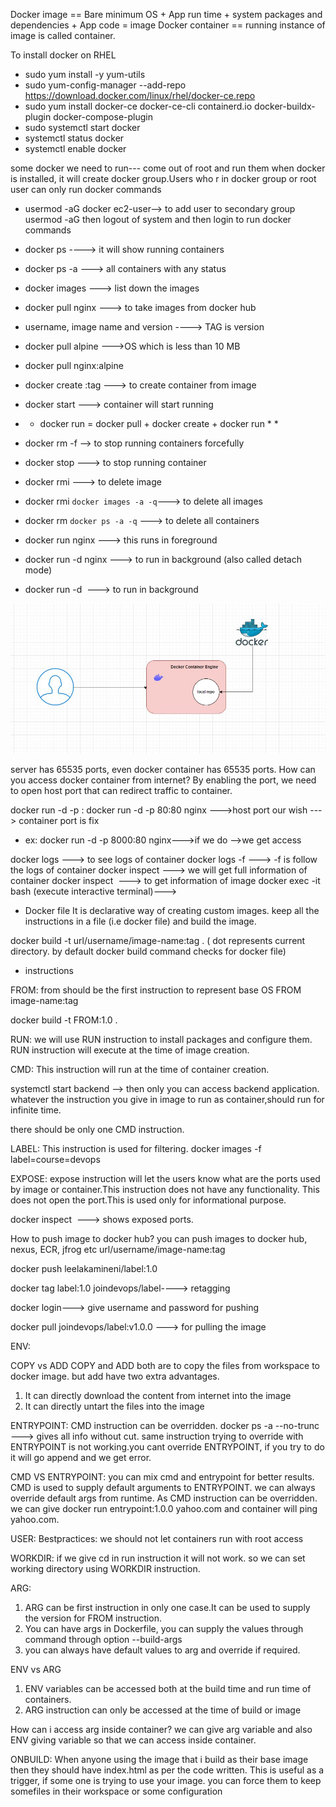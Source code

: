 Docker image == Bare minimum OS + App run time + system packages and dependencies + App code = image
Docker container == running instance of image is called container.


To install docker on RHEL

* sudo yum install -y yum-utils
* sudo yum-config-manager --add-repo https://download.docker.com/linux/rhel/docker-ce.repo
* sudo yum install docker-ce docker-ce-cli containerd.io docker-buildx-plugin docker-compose-plugin
* sudo systemctl start docker
* systemctl status docker
* systemctl enable docker 

some docker we need to run--- come out of root and run them
when docker is installed, it will create docker group.Users who r in docker group or root user can only run docker commands 
* usermod  -aG docker ec2-user--> to add user to secondary group usermod -aG <group name> <username>
then logout of system and then login to run docker commands

* docker ps ----> it will show running containers
* docker ps -a ---> all containers with any status
* docker images ---> list down the images
* docker pull nginx ---> to take images from docker hub
* username, image name and version ----> TAG is version
* docker pull alpine --->OS which is less than 10 MB
* docker pull nginx:alpine
* docker create <image>:tag ---> to create container from image
* docker start <container id>---> container will start running
* * docker run  = docker pull + docker create + docker run  * *
* docker rm -f <container id> --> to stop running containers forcefully
* docker stop <container id> ---> to stop running container
* docker rmi <image id>---> to delete image
* docker rmi `docker images -a -q`---> to delete all images
* docker rm `docker ps -a -q` ---> to delete all containers
* docker run nginx ---> this runs in foreground
* docker run -d nginx ---> to run in background (also called detach mode)
* docker run -d <image id> ---> to run in background


![alt text](docker.JPG)

server has 65535 ports, even docker container has 65535 ports.
How can you access docker container from internet?
By enabling the port, we need to open host port that can redirect traffic to container.

docker run -d -p <host-port>:<container-port>
docker run -d -p 80:80 nginx --->host port our wish ---> container port is fix
* ex: docker run -d -p 8000:80 nginx--->if we do <aws instance ip address:8000> -->we get access 

docker logs <container id> ---> to see logs of container 
docker logs -f <container id> ---> -f is follow the logs of container 
docker inspect <container id> ---> we will get full information of container 
docker inspect <image id> ---> to get information of image 
docker exec -it <container id> bash (execute interactive terminal)---> 

* Docker file 
It is declarative way of creating custom images. keep all the instructions in a file (i.e docker file) and build the image.

docker build -t url/username/image-name:tag . ( dot represents current directory. by default docker build command checks for docker file)

* instructions

FROM:
from should be the first instruction to represent base OS
FROM image-name:tag

docker build -t FROM:1.0 .

RUN:
we will use RUN instruction to install packages and configure them. RUN instruction will execute at the time of image creation.

CMD:
This instruction will run at the time of container creation.

systemctl start backend --> then only you can access backend application.
whatever the instruction you give in image to run as container,should run for infinite time.

there should be only one CMD instruction.

LABEL:
This instruction is used for filtering. 
docker images -f label=course=devops

EXPOSE:
expose instruction will let the users know what are the ports used by image or container.This instruction does not have any functionality. This does not open the port.This is used only for informational purpose.

docker inspect <image id>  ---> shows exposed ports.

How to push image to docker hub?
you can push images to docker hub, nexus, ECR, jfrog etc
url/username/image-name:tag

docker push leelakamineni/label:1.0

docker tag label:1.0 joindevops/label----> retagging

docker login---> give username and password for pushing

docker pull joindevops/label:v1.0.0 ---> for pulling the image

ENV:

COPY vs ADD
COPY and ADD both are to copy the files from workspace to docker image. but add have two extra advantages.
1. It can directly download the content from internet into the image
2. It can directly untart the files into the image 

ENTRYPOINT:
CMD instruction can be overridden.
docker ps -a --no-trunc ---> gives all info without cut.
same instruction trying to override with ENTRYPOINT is not working.you cant override ENTRYPOINT, if you try to do it will go append and we get error. 

CMD VS ENTRYPOINT:
you can mix cmd and entrypoint for better results. CMD is used to supply default arguments to ENTRYPOINT.
we can always override default args from runtime.
As CMD instruction can be overridden. we can give docker run entrypoint:1.0.0 yahoo.com and container will ping yahoo.com.

USER:
Bestpractices: we should not let containers run with root access

WORKDIR:
if we give cd in run instruction it will not work. so we can set working directory using WORKDIR instruction.

ARG:
1. ARG can be first instruction in only one case.It can be used to supply the version for FROM instruction.
2. You can have args in Dockerfile, you can supply the values through command through option --build-args
3. you can always have default values to arg and override if required.

ENV vs ARG
1. ENV variables can be accessed both at the build time and run time of containers.
2. ARG instruction can only be accessed at the time of build or image 

How can i access arg inside container?
we can give arg variable and also ENV giving variable so that we can access inside container.


ONBUILD:
When anyone using the image that i build as their base image then they should have index.html as per the code written.
This is  useful as a trigger, if some one is trying to use your image. you can force them to keep somefiles in their workspace or some configuration













